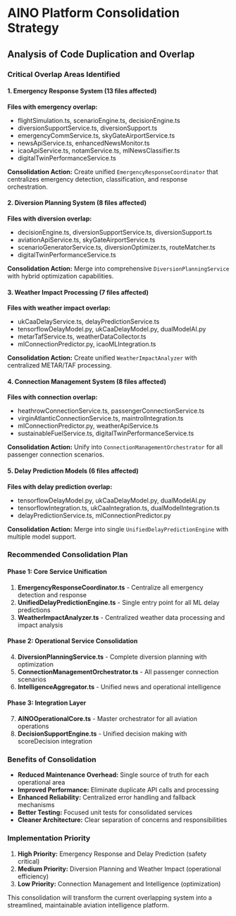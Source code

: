 # AINO Platform Consolidation Strategy
## Analysis of Code Duplication and Overlap

### Critical Overlap Areas Identified

#### 1. Emergency Response System (13 files affected)
**Files with emergency overlap:**
- flightSimulation.ts, scenarioEngine.ts, decisionEngine.ts
- diversionSupportService.ts, diversionSupport.ts
- emergencyCommService.ts, skyGateAirportService.ts
- newsApiService.ts, enhancedNewsMonitor.ts
- icaoApiService.ts, notamService.ts, mlNewsClassifier.ts
- digitalTwinPerformanceService.ts

**Consolidation Action:** Create unified `EmergencyResponseCoordinator` that centralizes emergency detection, classification, and response orchestration.

#### 2. Diversion Planning System (8 files affected)
**Files with diversion overlap:**
- decisionEngine.ts, diversionSupportService.ts, diversionSupport.ts
- aviationApiService.ts, skyGateAirportService.ts
- scenarioGeneratorService.ts, diversionOptimizer.ts, routeMatcher.ts
- digitalTwinPerformanceService.ts

**Consolidation Action:** Merge into comprehensive `DiversionPlanningService` with hybrid optimization capabilities.

#### 3. Weather Impact Processing (7 files affected)
**Files with weather impact overlap:**
- ukCaaDelayService.ts, delayPredictionService.ts
- tensorflowDelayModel.py, ukCaaDelayModel.py, dualModelAI.py
- metarTafService.ts, weatherDataCollector.ts
- mlConnectionPredictor.py, icaoMLIntegration.ts

**Consolidation Action:** Create unified `WeatherImpactAnalyzer` with centralized METAR/TAF processing.

#### 4. Connection Management System (8 files affected)
**Files with connection overlap:**
- heathrowConnectionService.ts, passengerConnectionService.ts
- virginAtlanticConnectionService.ts, maintrolIntegration.ts
- mlConnectionPredictor.py, weatherApiService.ts
- sustainableFuelService.ts, digitalTwinPerformanceService.ts

**Consolidation Action:** Unify into `ConnectionManagementOrchestrator` for all passenger connection scenarios.

#### 5. Delay Prediction Models (6 files affected)
**Files with delay prediction overlap:**
- tensorflowDelayModel.py, ukCaaDelayModel.py, dualModelAI.py
- tensorflowIntegration.ts, ukCaaIntegration.ts, dualModelIntegration.ts
- delayPredictionService.ts, mlConnectionPredictor.py

**Consolidation Action:** Merge into single `UnifiedDelayPredictionEngine` with multiple model support.

### Recommended Consolidation Plan

#### Phase 1: Core Service Unification
1. **EmergencyResponseCoordinator.ts** - Centralize all emergency detection and response
2. **UnifiedDelayPredictionEngine.ts** - Single entry point for all ML delay predictions
3. **WeatherImpactAnalyzer.ts** - Centralized weather data processing and impact analysis

#### Phase 2: Operational Service Consolidation
4. **DiversionPlanningService.ts** - Complete diversion planning with optimization
5. **ConnectionManagementOrchestrator.ts** - All passenger connection scenarios
6. **IntelligenceAggregator.ts** - Unified news and operational intelligence

#### Phase 3: Integration Layer
7. **AINOOperationalCore.ts** - Master orchestrator for all aviation operations
8. **DecisionSupportEngine.ts** - Unified decision making with scoreDecision integration

### Benefits of Consolidation
- **Reduced Maintenance Overhead:** Single source of truth for each operational area
- **Improved Performance:** Eliminate duplicate API calls and processing
- **Enhanced Reliability:** Centralized error handling and fallback mechanisms
- **Better Testing:** Focused unit tests for consolidated services
- **Cleaner Architecture:** Clear separation of concerns and responsibilities

### Implementation Priority
1. **High Priority:** Emergency Response and Delay Prediction (safety critical)
2. **Medium Priority:** Diversion Planning and Weather Impact (operational efficiency)
3. **Low Priority:** Connection Management and Intelligence (optimization)

This consolidation will transform the current overlapping system into a streamlined, maintainable aviation intelligence platform.